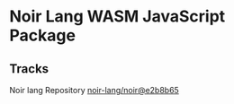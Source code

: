 # Noir Lang WASM JavaScript Package

## Tracks
Noir lang Repository [noir-lang/noir@e2b8b65](https://github.com/noir-lang/noir/tree/e2b8b65834de1d6eeb87459f657257791cc9a289)